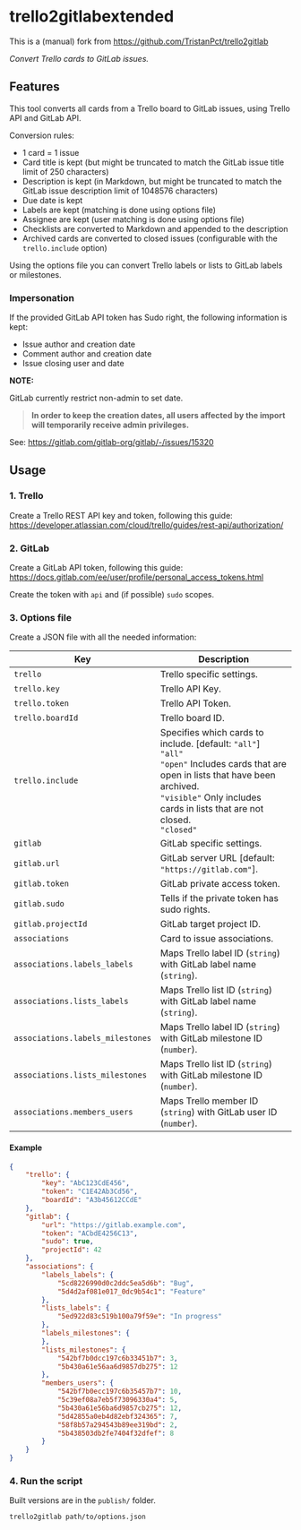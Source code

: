 # trello2gitlabextended

This is a (manual) fork from https://github.com/TristanPct/trello2gitlab

*Convert Trello cards to GitLab issues.*

## Features

This tool converts all cards from a Trello board to GitLab issues, using Trello API and GitLab API.

Conversion rules:
- 1 card = 1 issue
- Card title is kept (but might be truncated to match the GitLab issue title limit of 250 characters)
- Description is kept (in Markdown, but might be truncated to match the GitLab issue description limit of 1048576 characters)
- Due date is kept
- Labels are kept (matching is done using options file)
- Assignee are kept (user matching is done using options file)
- Checklists are converted to Markdown and appended to the description
- Archived cards are converted to closed issues (configurable with the `trello.include` option)

Using the options file you can convert Trello labels or lists to GitLab labels or milestones.

### Impersonation

If the provided GitLab API token has Sudo right, the following information is kept:
- Issue author and creation date
- Comment author and creation date
- Issue closing user and date

**NOTE:** 

GitLab currently restrict non-admin to set date.

> **In order to keep the creation dates, all users affected by the import will temporarily receive admin privileges.**

See: https://gitlab.com/gitlab-org/gitlab/-/issues/15320

## Usage

### 1. Trello

Create a Trello REST API key and token, following this guide: https://developer.atlassian.com/cloud/trello/guides/rest-api/authorization/

### 2. GitLab

Create a GitLab API token, following this guide: https://docs.gitlab.com/ee/user/profile/personal_access_tokens.html

Create the token with `api` and (if possible) `sudo` scopes.

### 3. Options file

Create a JSON file with all the needed information: 

 Key                             | Description
---------------------------------|---
`trello`                         | Trello specific settings.
`trello.key`                     | Trello API Key.
`trello.token`                   | Trello API Token.
`trello.boardId`                 | Trello board ID.
`trello.include`                 | Specifies which cards to include. [default: `"all"`]<br />`"all"`<br />`"open"` Includes cards that are open in lists that have been archived.<br />`"visible"` Only includes cards in lists that are not closed.<br />`"closed"`
`gitlab`                         | GitLab specific settings.
`gitlab.url`                     | GitLab server URL [default: `"https://gitlab.com"`].
`gitlab.token`                   | GitLab private access token.
`gitlab.sudo`                    | Tells if the private token has sudo rights.
`gitlab.projectId`               | GitLab target project ID.
`associations`                   | Card to issue associations.
`associations.labels_labels`     | Maps Trello label ID (`string`) with GitLab label name (`string`).
`associations.lists_labels`      | Maps Trello list ID (`string`) with GitLab label name (`string`).
`associations.labels_milestones` | Maps Trello label ID (`string`) with GitLab milestone ID (`number`).
`associations.lists_milestones`  | Maps Trello list ID (`string`) with GitLab milestone ID (`number`).
`associations.members_users`     | Maps Trello member ID (`string`) with GitLab user ID (`number`).

#### Example

```json
{
    "trello": {
        "key": "AbC123CdE456",
        "token": "C1E42Ab3Cd56",
        "boardId": "A3b45612CCdE"
    },
    "gitlab": {
        "url": "https://gitlab.example.com",
        "token": "ACbdE4256C13",
        "sudo": true,
        "projectId": 42
    },
    "associations": {
        "labels_labels": {
            "5cd8226990d0c2ddc5ea5d6b": "Bug",
            "5d4d2af081e017_0dc9b54c1": "Feature"
        },
        "lists_labels": {
            "5ed922d83c519b100a79f59e": "In progress"
        },
        "labels_milestones": {
        },
        "lists_milestones": {
            "542bf7b0dcc197c6b33451b7": 3,
            "5b430a61e56aa6d9857db275": 12
        },
        "members_users": {
            "542bf7b0ecc197c6b35457b7": 10,
            "5c39ef08a7eb5f73096330a4": 5,
            "5b430a61e56ba6d9857cb275": 12,
            "5d42855a0eb4d82ebf324365": 7,
            "58f8b57a294543b89ee319bd": 2,
            "5b438503db2fe7404f32dfef": 8
        }
    }
}
```

### 4. Run the script

Built versions are in the `publish/` folder.

```
trello2gitlab path/to/options.json
```

